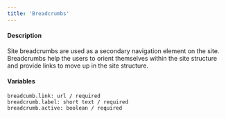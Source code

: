 ```yaml
---
title: 'Breadcrumbs'
---
```

#### Description
Site breadcrumbs are used as a secondary navigation element on the site. Breadcrumbs help the users to orient themselves within the site structure and provide links to move up in the site structure.

#### Variables
~~~
breadcumb.link: url / required
breadcrumb.label: short text / required
breadcrumb.active: boolean / required
~~~
